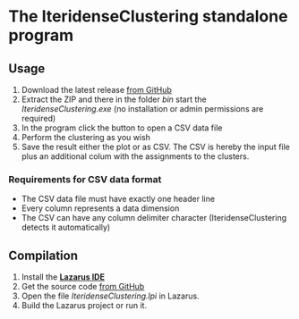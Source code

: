 # The IteridenseClustering standalone program

## Usage

1. Download the latest release [from GitHub](https://github.com/donovaly/Iteridense-package/tree/main)
2. Extract the ZIP and there in the folder *bin* start the *IteridenseClustering.exe* (no installation or admin permissions are required)
3. In the program click the button to open a CSV data file
4. Perform the clustering as you wish
5. Save the result either the plot or as CSV. The CSV is hereby the input file plus an additional colum with the assignments to the clusters.

### Requirements for CSV data format

* The CSV data file must have exactly one header line
* Every column represents a data dimension
* The CSV can have any column delimiter character (IteridenseClustering detects it automatically) 

## Compilation

1. Install the **[Lazarus IDE](https://en.wikipedia.org/wiki/Lazarus_(software))**
2. Get the source code [from GitHub](https://github.com/donovaly/Iteridense-package/tree/main)
3. Open the file *IteridenseClustering.lpi* in Lazarus.
3. Build the Lazarus project or run it.
